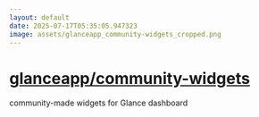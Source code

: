 ```yaml
---
layout: default
date: 2025-07-17T05:35:05.947323
image: assets/glanceapp_community-widgets_cropped.png
---
```


# [glanceapp/community-widgets](https://github.com/glanceapp/community-widgets)

community-made widgets for Glance dashboard
